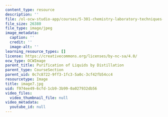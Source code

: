 ```yaml
---
content_type: resource
description: ''
file: /ol-ocw-studio-app/courses/5-301-chemistry-laboratory-techniques-january-iap-2012/f974ee496cfd1cb93b990a027932db56_image7.jpg
file_size: 26380
file_type: image/jpeg
image_metadata:
  caption: ''
  credit: ''
  image-alt: ''
learning_resource_types: []
license: https://creativecommons.org/licenses/by-nc-sa/4.0/
ocw_type: OCWImage
parent_title: Purification of Liquids by Distillation
parent_type: CourseSection
parent_uid: 0c7c8722-9ff3-1fc3-5a0c-3cf42fb54cc4
resourcetype: Image
title: image7.jpg
uid: f974ee49-6cfd-1cb9-3b99-0a027932db56
video_files:
  video_thumbnail_file: null
video_metadata:
  youtube_id: null
---
```

